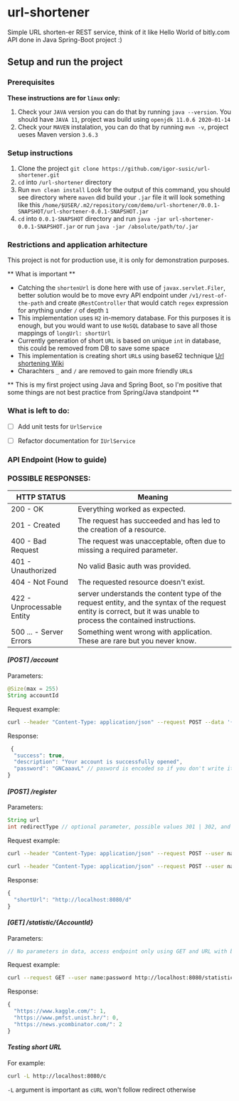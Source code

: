 # url-shortener
Simple URL shorten-er REST service, think of it like Hello World of bitly.com API done in Java Spring-Boot project :)

## Setup and run the project

### Prerequisites

**These instructions are for `linux` only:**

1. Check your `JAVA` version you can do that by running `java --version`. You should have `JAVA 11`, project was build using `openjdk 11.0.6 2020-01-14`
2. Check your `MAVEN` instalation, you can do that by running `mvn -v`, project ueses Maven version `3.6.3`

### Setup instructions

1. Clone the project `git clone https://github.com/igor-susic/url-shortener.git`
2. `cd` into `/url-shortener` directory
3. Run `mvn clean install` Look for the output of this command, you should see directory where `maven` did build your `.jar` file
it will look something like this `/home/$USER/.m2/repository/com/demo/url-shortener/0.0.1-SNAPSHOT/url-shortener-0.0.1-SNAPSHOT.jar`
4. `cd` into `0.0.1-SNAPSHOT` directory and run `java -jar url-shortener-0.0.1-SNAPSHOT.jar` or run `java -jar /absolute/path/to/.jar`

### Restrictions and application arhitecture

This project is not for production use, it is only for demonstration purposes.

**  What is important  **

* Catching the `shortenUrl` is done here with use of `javax.servlet.Filer`, better solution would be to move evry API endpoint under `/v1/rest-of-the-path` and create `@RestController` that would catch `regex` expression for anything under `/` of depth `1`
* This implementation uses `H2` in-memory database. For this purposes it is enough, but you would want to use `NoSQL` database to save all those mappings of `longUrl: shortUrl`
* Currently generation of short `URL` is based on unique `int` in database, this could be removed from DB to save some space
* This implementation is creating short `URL`s using base62 technique [Url shortening Wiki](https://en.wikipedia.org/wiki/URL_shortening)
* Charachters `_` and `/` are removed to gain more friendly `URL`s

** This is my first project using Java and Spring Boot, so I'm positive that some things are not best practice from Spring/Java standpoint **

### What is left to do:

- [ ] Add unit tests for `UrlService`
- [ ] Refactor documentation for `IUrlService`


### API Endpoint (How to guide)

### POSSIBLE RESPONSES:
HTTP STATUS | Meaning
------------ | -------------
200 - OK | Everything worked as expected.
201 - Created | The request has succeeded and has led to the creation of a resource.
400 - Bad Request | The request was unacceptable, often due to missing a required parameter.
401 - Unauthorized | No valid Basic auth was provided.
404 - Not Found | The requested resource doesn't exist.
422 - Unprocessable Entity | server understands the content type of the request entity, and the syntax of the request entity is correct, but it was unable to process the contained instructions.
500 ... - Server Errors | Something went wrong with application. These are rare but you never know.


#### *[POST] /account*
Parameters:

```java
@Size(max = 255)
String accountId
``` 

Request example:
```bash
curl --header "Content-Type: application/json" --request POST --data '{"accountId":"xyz"}' http://localhost:8080/account
```

Response:

```javascript
 {
  "success": true,
  "description": "Your account is successfully opened",
  "password": "GNCaaavL" // pasword is encoded so if you don't write it down you will have to create new account
}
```

#### *[POST] /register*
Parameters:

```java
String url
int redirectType // optional parameter, possible values 301 | 302, and 302 is default value
``` 

Request example:
```bash
curl --header "Content-Type: application/json" --request POST --user name:password --data '{"url":"https://google.com"}' http://localhost:8080/register
```
```bash
curl --header "Content-Type: application/json" --request POST --user name:password --data '{"url":"https://google.com", "redirectType":301}' http://localhost:8080/register
```

Response:

```javascript
{
  "shortUrl": "http://localhost:8080/d"
}
```

#### *[GET] /statistic/{AccountId}*
Parameters:

```java
// No parameters in data, access endpoint only using GET and URL with basic autorization
``` 

Request example:
```bash
curl --request GET --user name:password http://localhost:8080/statistic/name
```

Response:

```javascript
{
  "https://www.kaggle.com/": 1,
  "https://www.pmfst.unist.hr/": 0,
  "https://news.ycombinator.com/": 2
}
```

#### *Testing short URL*

For example:

```bash
curl -L http://localhost:8080/c
```

`-L` argument is important as `cURL` won't follow redirect otherwise
